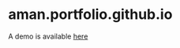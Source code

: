 # aman.portfolio.github.io
A demo is available [here](https://amanyadav91.github.io/aman.portfolio.github.io/)
